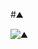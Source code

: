 #⛰️

![⛰️](https://github.com/backslash-zero/processing-doodles/blob/master/%E2%9B%B0%EF%B8%8F/%E2%9B%B0%EF%B8%8F_600x600.gif?raw=true)
